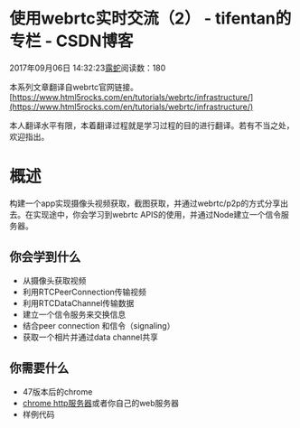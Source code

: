 # 使用webrtc实时交流（2） - tifentan的专栏 - CSDN博客





2017年09月06日 14:32:23[露蛇](https://me.csdn.net/tifentan)阅读数：180








本系列文章翻译自webrtc官网链接。 
[https://www.html5rocks.com/en/tutorials/webrtc/infrastructure/](https://www.html5rocks.com/en/tutorials/webrtc/infrastructure/)

本人翻译水平有限，本着翻译过程就是学习过程的目的进行翻译。若有不当之处，欢迎指出。
# 概述

构建一个app实现摄像头视频获取，截图获取，并通过webrtc/p2p的方式分享出去。在实现途中，你会学习到webrtc APIS的使用，并通过Node建立一个信令服务器。

## 你会学到什么
- 从摄像头获取视频
- 利用RTCPeerConnection传输视频
- 利用RTCDataChannel传输数据
- 建立一个信令服务来交换信息
- 结合peer connection 和信令（signaling）
- 获取一个相片并通过data channel共享

## 你需要什么
- 47版本后的chrome
- [chrome http服务器](https://chrome.google.com/webstore/detail/web-server-for-chrome/ofhbbkphhbklhfoeikjpcbhemlocgigb)或者你自己的web服务器
- 样例代码




